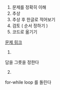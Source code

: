 1. 문제를 정확히 이해
2. 추상
3. 추상 후 한글로 적어보기
4. 검토 ( 순서 정하기 )
5. 코드로 옮기기

[문제 링크](https://github.com/codingstudy-pushup/javacoding_top50)

1.
담을 그릇을 정한다

2.
for-while loop 를 돌린다